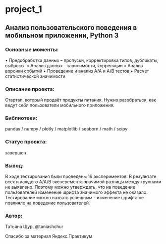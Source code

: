 # project_1
## Анализ пользовательского поведения в мобильном приложении, Python 3

### Основные моменты: 
•	Предобработка данных – пропуски, корректировка типов, дубликаты, выбросы.
•	Анализ данных – зависимости, корреляции
•	Анализ воронки событий
•	Проведение и анализ A/A и A/B тестов
•	Расчет статистической значимости


### Описание проекта:
Cтартап, который продаёт продукты питания. Нужно разобраться, как ведут себя пользователи мобильного приложения.

### Библиотеки: 
pandas / numpy / plotly / matplotlib / seaborn / math / scipy

### Cтатус проекта: 
завершен

### Вывод:
В ходе тестирования были проведены 16 экспериментов. В результате всех и каждого A/A/B эксперемента значимой разницы между группами не выявлено. Поэтому можно утверждать, что на поведение пользователей изменение шрифта значимого эффекта не оказало. Тестирование можно назвать успешным - изменение шрифта не повлияло на поведение пользователей.

### Автор: 
Татьяна Щур, @taniashchur

Спасибо за материал Яндекс.Практикум
